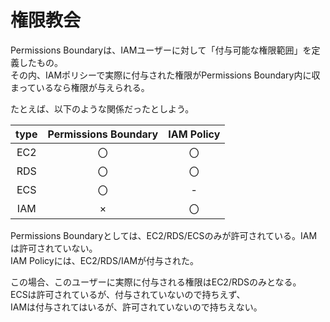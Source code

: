 # 権限教会

Permissions Boundaryは、IAMユーザーに対して「付与可能な権限範囲」を定義したもの。  
その内、IAMポリシーで実際に付与された権限がPermissions Boundary内に収まっているなら権限が与えられる。

たとえば、以下のような関係だったとしよう。

|type|Permissions Boundary|IAM Policy|
|:--:|:--:|:--:|
|EC2|〇|〇|
|RDS|〇|〇|
|ECS|〇|-|
|IAM|×|〇|

Permissions Boundaryとしては、EC2/RDS/ECSのみが許可されている。IAMは許可されていない。  
IAM Policyには、EC2/RDS/IAMが付与された。

この場合、このユーザーに実際に付与される権限はEC2/RDSのみとなる。  
ECSは許可されているが、付与されていないので持ちえず、  
IAMは付与されてはいるが、許可されていないので持ちえない。
